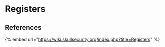 # Registers











## References

{% embed url="https://wiki.skullsecurity.org/index.php?title=Registers" %}
